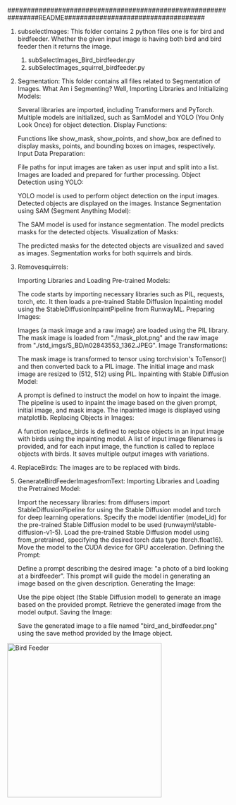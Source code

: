################################################################README####################################

1) subselectImages: This folder contains 2 python files one is for bird and birdfeeder. Whether the given input image is having both bird and bird feeder then it returns the image. 

	1) subSelectImages_Bird_birdfeeder.py 
	2) subSelectImages_squirrel_birdfeeder.py 

2) Segmentation: This folder contains all files related to Segmentation of Images. 
	What Am i Segmenting?
	Well, Importing Libraries and Initializing Models:

	Several libraries are imported, including Transformers and PyTorch. Multiple models are initialized, such as SamModel and YOLO (You Only Look Once) for object detection.
	Display Functions:

	Functions like show_mask, show_points, and show_box are defined to display masks, points, and bounding boxes on images, respectively.
	Input Data Preparation:

	File paths for input images are taken as user input and split into a list. Images are loaded and prepared for further processing.
	Object Detection using YOLO:

	YOLO model is used to perform object detection on the input images. Detected objects are displayed on the images.
	Instance Segmentation using SAM (Segment Anything Model):

	The SAM model is used for instance segmentation. The model predicts masks for the detected objects.
	Visualization of Masks:

	The predicted masks for the detected objects are visualized and saved as images. 
	Segmentation works for both squirrels and birds. 

3) Removesquirrels: 

	Importing Libraries and Loading Pre-trained Models:

	The code starts by importing necessary libraries such as PIL, requests, torch, etc.
	It then loads a pre-trained Stable Diffusion Inpainting model using the StableDiffusionInpaintPipeline from RunwayML.
	Preparing Images:

	Images (a mask image and a raw image) are loaded using the PIL library.
	The mask image is loaded from "./mask_plot.png" and the raw image from "./std_imgs/S_BD/n02843553_1362.JPEG".
	Image Transformations:

	The mask image is transformed to tensor using torchvision's ToTensor() and then converted back to a PIL image.
	The initial image and mask image are resized to (512, 512) using PIL.
	Inpainting with Stable Diffusion Model:

	A prompt is defined to instruct the model on how to inpaint the image.
	The pipeline is used to inpaint the image based on the given prompt, initial image, and mask image.
	The inpainted image is displayed using matplotlib.
	Replacing Objects in Images:

	A function replace_birds is defined to replace objects in an input image with birds using the inpainting model.
	A list of input image filenames is provided, and for each input image, the function is called to replace objects with birds. It saves multiple output images with variations.

4) ReplaceBirds: 
	The images are to be replaced with birds. 
	
5) GenerateBirdFeederImagesfromText: 
	Importing Libraries and Loading the Pretrained Model:

	Import the necessary libraries: from diffusers import StableDiffusionPipeline for using the Stable Diffusion model and torch for deep learning operations.
	Specify the model identifier (model_id) for the pre-trained Stable Diffusion model to be used (runwayml/stable-diffusion-v1-5).
	Load the pre-trained Stable Diffusion model using from_pretrained, specifying the desired torch data type (torch.float16).
	Move the model to the CUDA device for GPU acceleration.
	Defining the Prompt:

	Define a prompt describing the desired image: "a photo of a bird looking at a birdfeeder". This prompt will guide the model in generating an image based on the given description.
	Generating the Image:

	Use the pipe object (the Stable Diffusion model) to generate an image based on the provided prompt.
	Retrieve the generated image from the model output.
	Saving the Image:

	Save the generated image to a file named "bird_and_birdfeeder.png" using the save method provided by the Image object.

  <img src="salome-guruli-ST_QmOkfdIA-unsplash.jpg" width="350" title="Bird Feeder" />

